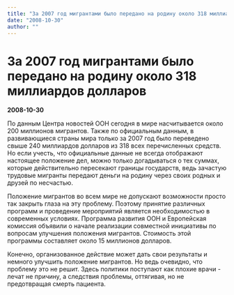 ```yaml
---
title: "За 2007 год мигрантами было передано на родину около 318 миллиардов долларов"
date: "2008-10-30"
author: ""
---
```


# За 2007 год мигрантами было передано на родину около 318 миллиардов долларов

**2008-10-30** 

По данным Центра новостей ООН сегодня в мире насчитывается около 200 миллионов мигрантов. Также по официальным данным, в развивающиеся страны мира только за 2007 год было переведено свыше 240 миллиардов долларов из 318 всех перечисленных средств. Но если учесть, что официальные данные не всегда отображают настоящее положение дел, можно только догадываться о тех суммах, которые действительно пересекают границы государств, ведь зачастую трудовые мигранты передают деньги на родину через своих родных и друзей по несчастью.

Положение мигрантов во всем мире не допускают возможности просто так закрыть глаза на эту проблему. Поэтому принятие различных программ и проведение мероприятий является необходимостью в современных условиях. Программа развития ООН и Европейская комиссия объявили о начале реализации совместной инициативы по вопросам улучшения положения мигрантов. Стоимость этой программы составляет около 15 миллионов долларов.

Конечно, организованное действие может дать свои результаты и немного улучшить положение мигрантов. Но ведь очевидно, что проблему это не решит. Здесь политики поступают как плохие врачи - лечат не причину, а следствия проблемы, оттягивая, но не предотвращая смерть пациента.